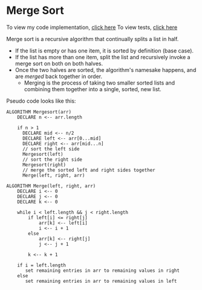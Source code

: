 # Merge Sort

To view my code implementation, [click here](./merge_sort.py)
To view tests, [click here](../tests/test_merge_sort.py)

Merge sort is a recursive algorithm that continually splits a list in half.
- If the list is empty or has one item, it is sorted by definition (base case).
- If the list has more than one item, split the list and recursively invoke a merge sort on both on both halves. 
- Once the two halves are sorted, the algorithm's namesake happens, and are _merged_ back together in order. 
  - Merging is the process of taking two smaller sorted lists and combining them together into a single, sorted, new list.

Pseudo code looks like this:
```
ALGORITHM Mergesort(arr)
    DECLARE n <-- arr.length
           
    if n > 1
      DECLARE mid <-- n/2
      DECLARE left <-- arr[0...mid]
      DECLARE right <-- arr[mid...n]
      // sort the left side
      Mergesort(left)
      // sort the right side
      Mergesort(right)
      // merge the sorted left and right sides together
      Merge(left, right, arr)

ALGORITHM Merge(left, right, arr)
    DECLARE i <-- 0
    DECLARE j <-- 0
    DECLARE k <-- 0

    while i < left.length && j < right.length
        if left[i] <= right[j]
            arr[k] <-- left[i]
            i <-- i + 1
        else
            arr[k] <-- right[j]
            j <-- j + 1
            
        k <-- k + 1

    if i = left.length
       set remaining entries in arr to remaining values in right
    else
       set remaining entries in arr to remaining values in left
```
